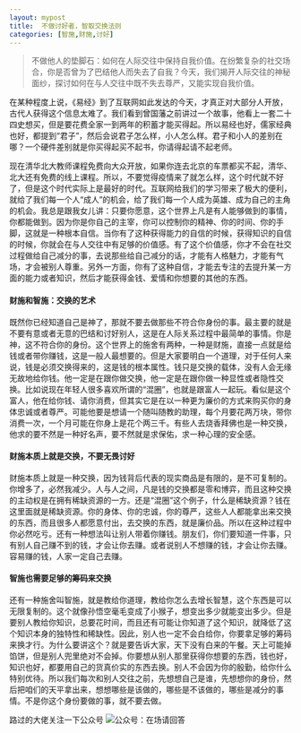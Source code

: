 ```yaml
---
layout: mypost
title:  不做讨好者，智取交换法则
categories: [智施,财施,讨好]
---
```


> 不做他人的垫脚石：如何在人际交往中保持自我价值。在纷繁复杂的社交场合，你是否曾为了巴结他人而失去了自我？今天，我们揭开人际交往的神秘面纱，探讨如何在与人交往中既不失去尊严，又能实现自我价值。

在某种程度上说，《易经》到了互联网如此发达的今天，才真正对大部分人开放，古代人获得这个信息太难了。我们看到曾国藩之前讲过一个故事，他看上一套二十四史想买，但是要花费全家一到两年的积蓄才能买得起。所以易经也好，儒家经典也好，都提到“君子”，然后会说君子怎么样，小人怎么样。君子和小人的差别在哪？一个硬件差别就是你买得起买不起书，你请得起请不起老师。

现在清华北大教师课程免费向大众开放，如果你连去北京的车票都买不起，清华、北大还有免费的线上课程。所以，不要觉得疫情来了就怎么样，这个时代就不好了，但是这个时代实际上是最好的时代。互联网给我们的学习带来了极大的便利，就给了我们每一个人“成人”的机会，给了我们每一个人成为英雄、成为自己的主角的机会。我总是跟我女儿讲：只要你愿意，这个世界上凡是有人能够做到的事情，你都能做到。因为你是你自己的主宰，你可以控制你的精神、你的时间、你的手脚，这就是一种根本自信。当你有了这种获得能力的自信的时候，获得知识的自信的时候，你就会在与人交往中有足够的价值感。有了这个价值感，你才不会在社交过程做给自己减分的事，去说那些给自己减分的话，才能有人格魅力，才能有气场，才会被别人尊重。另外一方面，你有了这种自信，才能去专注的去提升某一方面的能力或者知识，然后才能获得金钱、爱情和你想要的其他的东西。
#### 财施和智施：交换的艺术
既然你已经知道自己是神了，那就不要去做那些不符合你身份的事。最主要的就是不要有意或者无意的巴结和讨好别人，这是在人际关系过程中最简单的事情。你是神，这不符合你的身份。这个世界上的施舍有两种，一种是财施，直接一点就是给钱或者带你赚钱，这是一般人最想要的。但是大家要明白一个道理，对于任何人来说，钱是必须交换得来的，这是钱的根本属性。钱只是交换的载体，没有人会无缘无故地给你钱。他一定是在跟你做交换，他一定是在跟你做一种显性或者隐性交换。比如说现在年轻人很多喜欢所谓的“混圈”，也就是跟富人一起玩。看似是这个富人，他在给你钱、请你消费，但其实它是在以一种更为廉价的方式来购买你的身体忠诚或者尊严。可能他要是想请一个随叫随教的助理，每个月要花两万块，带你消费一次，一个月可能在你身上是花个两三千。有些人去烧香拜佛也是一种交换，他求的要不然是一种好名声，要不然就是求保佑，求一种心理的安全感。
#### 财施本质上就是交换，不要无畏讨好
财施本质上就是一种交换，因为钱背后代表的现实商品是有限的，是不可复制的。你增多了，必然我减少。人与人之间，凡是钱的交换都是零和博弈，而且这种交换的主动权是在拥有稀缺资源的一方。还是“混圈”这个例子，什么是稀缺资源？钱在这里面就是稀缺资源。你的身体、你的忠诚，你的尊严，这些人人都能拿出来交换的东西，而且很多人都愿意付出，去交换的东西，就是廉价品。所以在这种过程中你必然吃亏。还有一种想法叫让别人带着你赚钱。朋友们，你们要知道一件事，只有别人自己赚不到的钱，才会让你去赚。或者说别人不想赚的钱，才会让你去赚。容易赚的钱，人家一定自己去赚。
#### 智施也需要足够的筹码来交换
还有一种施舍叫智施，就是教给你道理，教给你怎么去增长智慧，这个东西是可以无限复制的。这个就像孙悟空毫毛变成了小猴子，想变出多少就能变出多少。但是要别人教给你知识，总要花时间，而且还有可能让你知道了这个知识，就降低了这个知识本身的独特性和稀缺性。因此，别人也一定不会白给你，你要拿足够的筹码来换才行。为什么要讲这个？就是要告诉大家，天下没有白来的午餐。天上可能掉馅饼，但是别人兜里绝对不会掉。你要想从别人那里获得你想要的东西，钱也好，知识也好，都要用自己的货真价实的东西去换。别人不会因为你的殷勤，给你什么特别优待。所以我们每次和别人交往之前，先想想自己是谁，先想想你的身份，然后把咱们的天平拿出来，想想哪些是该做的，哪些是不该做的，哪些是减分的事情。不是你这个身份要做的事，就不要去做。

路过的大佬关注一下公众号
![公众号：在场请回答](https://www.zahui.top/posts/2025/03/21/001.jpg)
